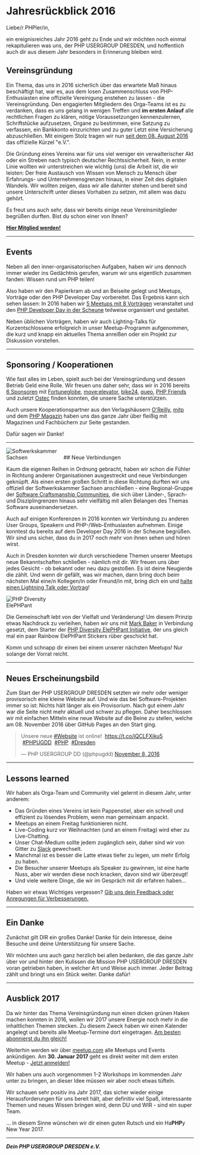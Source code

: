 # Jahresrückblick 2016
 
Liebe/r PHPler/in,

ein ereignisreiches Jahr 2016 geht zu Ende und wir möchten noch einmal rekapitulieren was uns, der PHP USERGROUP DRESDEN, und hoffentlich auch dir aus 
diesem Jahr besonders in Erinnerung bleiben wird. 

## Vereinsgründung

Ein Thema, das uns in 2016 sicherlich über das erwartete Maß hinaus beschäftigt hat, war es, aus dem losen Zusammenschluss von PHP-Enthusiasten 
eine offizielle Vereinigung enstehen zu lassen - die Vereinsgründung. Den engagierten Mitgliedern des Orga-Teams ist es zu verdanken, dass es uns gelang
in wenigen Treffen und __im ersten Anlauf__ alle rechtlichen Fragen zu klären, nötige Voraussetzungen kennenzulernen, Schriftstücke aufzusetzen, Organe zu bestimmen, 
eine Satzung zu verfassen, ein Bankkonto einzurichten und zu guter Letzt eine Versicherung abzuschließen. Mit einigem Stolz tragen wir nun 
[seit dem 08. August 2016](@baseUrl@/newsletter/archive/2016-08-08.html) das offizielle Kürzel "e.V.".

Die Gründung eines Vereins war für uns viel weniger ein verwalterischer Akt oder ein Streben nach typisch deutscher Rechtssicherheit. Nein, in erster
Linie wollten wir unterstreichen wie wichtig (uns) die Arbeit ist, die wir leisten: 
Der freie Austausch von Wissen von Mensch zu Mensch über Erfahrungs- und Unternehmensgrenzen hinaus, in einer Zeit des digitalen Wandels. 
Wir wollten zeigen, dass wir alle dahinter stehen und bereit sind unsere Unterschrift unter dieses Vorhaben zu setzen, mit allem was dazu gehört.

Es freut uns auch sehr, dass wir bereits einige neue Vereinsmitglieder begrüßen durften. Bist du schon einer von Ihnen?

**[Hier Mitglied werden!](@baseUrl@/become-member.html)**

<hr class="blockspace">

## Events

Neben all den inner-organisatorischen Aufgaben, haben wir uns dennoch immer wieder ins Gedächtnis gerufen, warum wir uns eigentlich zusammen fanden: Wissen rund um PHP teilen!

Also haben wir den Papierkram ab und an Beiseite gelegt und Meetups, Vorträge oder den PHP Developer Day vorbereitet. Das Ergebnis kann sich sehen lassen:
In 2016 haben wir [5 Meetups mit 8 Vorträgen](@baseUrl@/events.html) veranstaltet und den [PHP Developer Day in der Scheune](@baseUrl@/events/2016/php-developer-day.html) 
teilweise organisiert und gestaltet.

Neben üblichen Vorträgen, haben wir auch Lighting-Talks für Kurzentschlossene erfolgreich in unser Meetup-Programm aufgenommen, 
die kurz und knapp ein aktuelles Thema anreißen oder ein Projekt zur Diskussion vorstellen.

<hr class="blockspace">

## Sponsoring / Kooperationen

Wie fast alles im Leben, spielt auch bei der Vereinsgründung und dessen Betrieb Geld eine Rolle. Wir freuen uns daher sehr, dass wir in 2016 bereits 
[6 Sponsoren](@baseUrl@/#sponsors) mit [Fortuneglobe](http://www.fortuneglobe.com), [move:elevator](http://www.move-elevator), [bike24](http://www.bike24.de), 
[queo](http://www.queo.de), [PHP Friends](https://www.php-friends.de) und zuletzt [Ostec](http://www.ostec.de) finden konnten, die unsere Sache unterstützen.

Auch unsere Kooperationspartner aus den Verlagshäusern [O'Reilly](http://www.oreilly.de), [mitp](http://www.mitp.de) und dem 
[PHP Magazin](https://entwickler.de/online/php) haben uns das ganze Jahr über fleißig mit Magazinen und Fachbüchern zur Seite gestanden. 

Dafür sagen wir Danke! 

<hr class="blockspace">

<img src="@baseUrl@/images/softwerkskammer.png" alt="Softwerkskammer Sachsen" class="img-responsive pull-right" style="max-width: 150px;">
## Neue Verbindungen

Kaum die eigenen Reihen in Ordnung gebracht, haben wir schon die Fühler in Richtung anderer Organisationen ausgestreckt und neue Verbindungen geknüpft.
Als einen ersten großen Schritt in diese Richtung durften wir uns offiziell der Softwerkskammer Sachsen anschließen - eine Regional-Gruppe der 
[Software Craftsmanship Communities](https://www.softwerkskammer.org), die sich über Länder-, Sprach- und Disziplingrenzen hinaus sehr 
vielfältig mit allen Belangen des Themas Software auseinandersetzen.
 
Auch auf einigen Konferenzen in 2016 konnten wir Verbindung zu anderen User Groups, Speakern und PHP-/Web-Enthusiasten aufnehmen. Einige konntest du
bereits auf dem Developer Day 2016 in der Scheune begrüßen. Wir sind uns sicher, dass du in 2017 noch mehr von ihnen sehen und hören wirst. 

Auch in Dresden konnten wir durch verschiedene Themen unserer Meetups neue Bekanntschaften schließen - nämlich mit dir. 
Wir freuen uns über jedes Gesicht - ob bekannt oder neu dazu gestoßen. Es ist deine Neugierde die zählt. Und wenn dir gefällt, was wir machen, dann
bring doch beim nächsten Mal eine/n Kollegen/in oder Freund/in mit, bring dich ein und [halte einen Lightning Talk oder Vortrag](@baseUrl@/call-for-papers.html)!

<img src="@baseUrl@/images/stickers/php-diversity-elephpant.jpg" class="img-responsive pull-right" style="max-width: 150px;" alt="PHP Diversity ElePHPant">

Die Gemeinschaft lebt von der Vielfalt und Veränderung! Um diesem Prinzip etwas Nachdruck zu verleihen, haben wir uns mit [Mark Baker](https://markbakeruk.net/about/) 
in Verbindung gesetzt, dem Starter der [PHP Diversity ElePHPant Initiative](http://phpdiversity.org), der uns gleich mal ein paar Rainbow ElePHPant Stickers 
rüber geschickt hat.

Komm und schnapp dir einen bei einem unserer nächsten Meetups! Nur solange der Vorrat reicht.

<hr class="blockspace">

## Neues Erscheinungsbild

Zum Start der PHP USERGROUP DRESDEN setzten wir mehr oder weniger provisorisch eine kleine Website auf. Und wie das bei Software-Projekten immer so ist:
Nichts hält länger als ein Provisorium. Nach gut einem Jahr war die Seite nicht mehr aktuell und schwer zu pflegen. Daher beschlossen wir mit einfachen 
Mitteln eine neue Website auf die Beine zu stellen, welche am 08. November 2016 über GitHub Pages an den Start ging.
   
<blockquote class="twitter-tweet" data-partner="tweetdeck"><p lang="de" dir="ltr">
Unsere neue <a href="https://twitter.com/hashtag/Website?src=hash">#Website</a> ist online!
&nbsp;<a href="https://t.co/iQCLFXiku5">https://t.co/iQCLFXiku5</a>
&nbsp;<a href="https://twitter.com/hashtag/PHPUGDD?src=hash">#PHPUGDD</a>
&nbsp;<a href="https://twitter.com/hashtag/PHP?src=hash">#PHP</a>
&nbsp;<a href="https://twitter.com/hashtag/Dresden?src=hash">#Dresden</a></p>&mdash; PHP USERGROUP DD (@phpugdd)
<a href="https://twitter.com/phpugdd/status/796027880044167168">November 8, 2016</a></blockquote>
<script async src="//platform.twitter.com/widgets.js" charset="utf-8"></script>

<hr class="blockspace">

## Lessons learned

Wir haben als Orga-Team und Community viel gelernt in diesem Jahr, unter anderem:
 
 * Das Gründen eines Vereins ist kein Pappenstiel, aber ein schnell und effizient zu lösendes Problem, wenn man gemeinsam anpackt.
 * Meetups an einem Freitag funktionieren nicht.
 * Live-Coding kurz vor Weihnachten (und an einem Freitag) wird eher zu Live-Chatting.
 * Unser Chat-Medium sollte jedem zugänglich sein, daher sind wir von Gitter zu [Slack](@slackteam_url@) gewechselt. 
 * Manchmal ist es besser die Latte etwas tiefer zu legen, um mehr Erfolg zu haben.
 * Die Besucher unserer Meetups als Speaker zu gewinnen, ist eine harte Nuss, aber wir werden diese noch knacken, davon sind wir überzeugt!
 * Und viele weitere Dinge, die wir im Gespräch mit dir erfahren haben...
 
Haben wir etwas Wichtiges vergessen? [Gib uns dein Feedback oder Anregungen für Verbesserungen.](@baseUrl@/imprint.html)

<hr class="blockspace">

## Ein Danke

Zunächst gilt DIR ein großes Danke! Danke für dein Interesse, deine Besuche und deine Unterstützung für unsere Sache.

Wir möchten uns auch ganz herzlich bei allen bedanken, die das ganze Jahr über vor und hinter den Kulissen die Mission PHP USERGROUP DRESDEN 
voran getrieben haben, in welcher Art und Weise auch immer. Jeder Beitrag zählt und bringt uns ein Stück weiter. Danke dafür!

<hr class="blockspace">

## Ausblick 2017

Da wir hinter das Thema Vereinsgründung nun einen dicken grünen Haken machen konnten in 2016, wollen wir 2017 unsere Energie noch mehr in die 
inhaltlichen Themen stecken. Zu diesem Zweck haben wir einen Kalender angelegt und bereits alle Meetup-Termine dort eingetragen. [Am besten abonnierst du ihn gleich!](@baseUrl@/events.html#event-calendar)

Weiterhin werden wir über [meetup.com](@meetup_url@) alle Meetups und Events ankündigen.
Am **30. Januar 2017** geht es direkt weiter mit dem ersten Meetup - [Jetzt anmelden!](https://www.meetup.com/PHP-USERGROUP-DRESDEN/events/236498483/)

Wir haben uns auch vorgenommen 1-2 Workshops im kommenden Jahr unter zu bringen, an dieser Idee müssen wir aber noch etwas tüfteln.
 
Wir schauen sehr positiv ins Jahr 2017, das sicher wieder einige Herausforderungen für uns bereit hält, aber definitiv viel Spaß, interessante Themen und neues Wissen bringen wird, denn DU und WIR - sind ein super Team.

... in diesem Sinne wünschen wir dir einen guten Rutsch und ein Ha**PHP**y New Year 2017.

<hr class="blockspace">

_**Dein PHP USERGROUP DRESDEN e.V.**_



